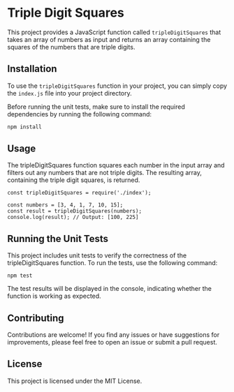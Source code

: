 # Triple Digit Squares

This project provides a JavaScript function called `tripleDigitSquares` that takes an array of numbers as input and returns an array containing the squares of the numbers that are triple digits.

## Installation

To use the `tripleDigitSquares` function in your project, you can simply copy the `index.js` file into your project directory.

Before running the unit tests, make sure to install the required dependencies by running the following command:

```bash
npm install
```
## Usage
The tripleDigitSquares function squares each number in the input array and filters out any numbers that are not triple digits. The resulting array, containing the triple digit squares, is returned.

```
const tripleDigitSquares = require('./index');

const numbers = [3, 4, 1, 7, 10, 15];
const result = tripleDigitSquares(numbers);
console.log(result); // Output: [100, 225]
```

## Running the Unit Tests
This project includes unit tests to verify the correctness of the tripleDigitSquares function. To run the tests, use the following command:
```
npm test
```

The test results will be displayed in the console, indicating whether the function is working as expected.

## Contributing
Contributions are welcome! If you find any issues or have suggestions for improvements, please feel free to open an issue or submit a pull request.

## License
This project is licensed under the MIT License.